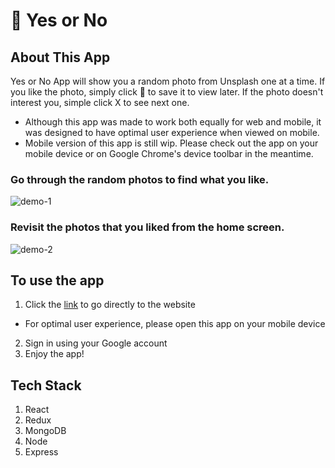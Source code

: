 # 🧡 Yes or No

## About This App

Yes or No App will show you a random photo from Unsplash one at a time. If you like the photo, simply click 🧡 to save it to view later. If the photo doesn't interest you, simple click X to see next one.

* Although this app was made to work both equally for web and mobile, it was designed to have optimal user experience when viewed on mobile.
* Mobile version of this app is still wip. Please check out the app on your mobile device or on Google Chrome's device toolbar in the meantime.

### Go through the random photos to find what you like.
![demo-1](https://user-images.githubusercontent.com/28583016/51276377-6cea0200-1989-11e9-9f20-ddab55deb519.PNG)
### Revisit the photos that you liked from the home screen.
![demo-2](https://user-images.githubusercontent.com/28583016/51276443-9a36b000-1989-11e9-983f-40c743c7cb06.PNG)

## To use the app

1. Click the [link](https://isaac-yn.herokuapp.com) to go directly to the website
* For optimal user experience, please open this app on your mobile device
2. Sign in using your Google account
3. Enjoy the app!

## Tech Stack
1. React
2. Redux
3. MongoDB
4. Node
5. Express
